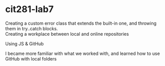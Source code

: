# cit281-lab7

Creating a custom error class that extends the built-in one, and throwing them in try..catch blocks. <br />
Creating a workplace between local and online repositories

Using JS & GitHub

I became more familiar with what we worked with, and learned how to use GitHub with local folders
